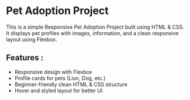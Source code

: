 # Pet Adoption Project  
This is a simple  Responsive Pet Adoption Project built using HTML & CSS.  
It displays pet profiles with images, information, and a clean responsive layout using Flexbox.  
##  Features :
- Responsive design with Flexbox  
- Profile cards for pets (Lion, Dog, etc.)  
- Beginner-friendly clean HTML & CSS structure  
- Hover and styled layout for better UI  


